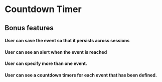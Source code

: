 # Countdown Timer

## Bonus features
#### User can save the event so that it persists across sessions
#### User can see an alert when the event is reached
#### User can specify more than one event.
#### User can see a countdown timers for each event that has been defined.


